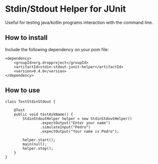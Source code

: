# Stdin/Stdout Helper for JUnit

Useful for testing java/kotlin programs interaction with the command line. 

## How to install

Include the following dependency on your pom file:

    <dependency>
	    <groupId>org.dropproject</groupId>
	    <artifactId>stdin-stdout-junit-helper</artifactId>
	    <version>0.4.0</version>
	</dependency>
	
## How to use

    class TestStdinStdout {

        @Test
        public void testAskName() {
            StdinStdoutHelper helper = new StdinStdoutHelper()
                    .expectOutput("Enter your name")
                    .simulateInput("Pedro")
                    .expectOutput("Your name is Pedro");
    
            helper.start();
            main(null);
            helper.stop();
        }
    }